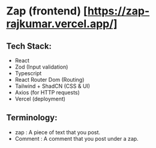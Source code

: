 
# Zap (frontend) [https://zap-rajkumar.vercel.app/]

## Tech Stack:
- React 
- Zod (Input validation)
- Typescript
- React Router Dom (Routing)
- Tailwind + ShadCN (CSS & UI)
- Axios (for HTTP requests)
- Vercel (deployment)

## Terminology:
- zap : A piece of text that you post.
- Comment : A comment that you post under a zap.
